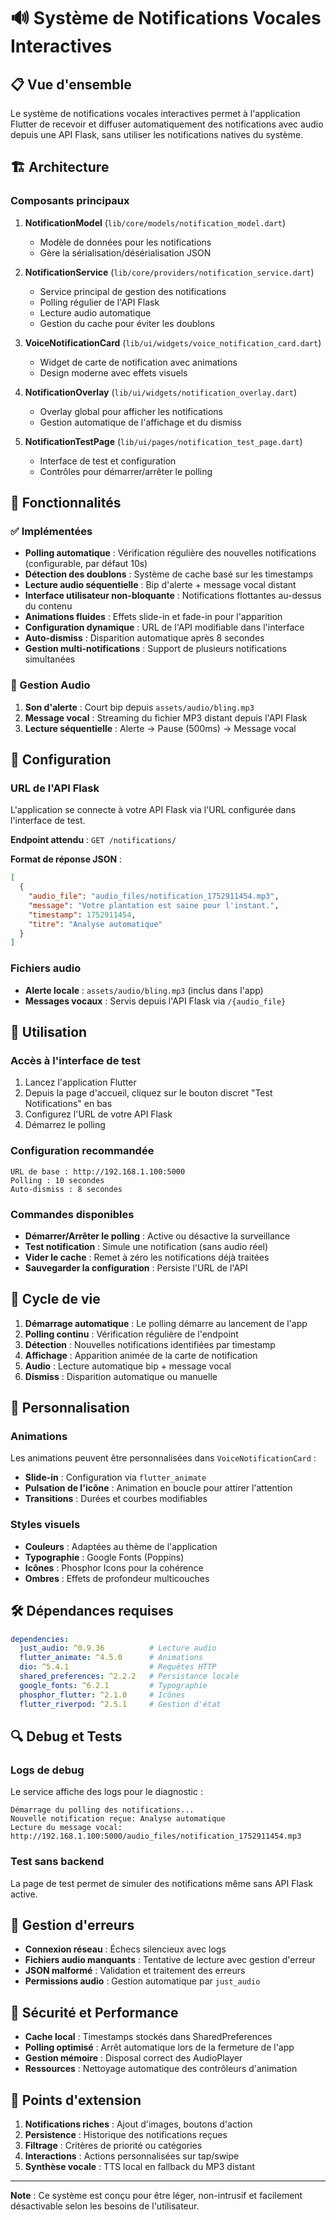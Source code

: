 # 🔊 Système de Notifications Vocales Interactives

## 📋 Vue d'ensemble

Le système de notifications vocales interactives permet à l'application Flutter de recevoir et diffuser automatiquement des notifications avec audio depuis une API Flask, sans utiliser les notifications natives du système.

## 🏗️ Architecture

### Composants principaux

1. **NotificationModel** (`lib/core/models/notification_model.dart`)
   - Modèle de données pour les notifications
   - Gère la sérialisation/désérialisation JSON

2. **NotificationService** (`lib/core/providers/notification_service.dart`)
   - Service principal de gestion des notifications
   - Polling régulier de l'API Flask
   - Lecture audio automatique
   - Gestion du cache pour éviter les doublons

3. **VoiceNotificationCard** (`lib/ui/widgets/voice_notification_card.dart`)
   - Widget de carte de notification avec animations
   - Design moderne avec effets visuels

4. **NotificationOverlay** (`lib/ui/widgets/notification_overlay.dart`)
   - Overlay global pour afficher les notifications
   - Gestion automatique de l'affichage et du dismiss

5. **NotificationTestPage** (`lib/ui/pages/notification_test_page.dart`)
   - Interface de test et configuration
   - Contrôles pour démarrer/arrêter le polling

## 🚀 Fonctionnalités

### ✅ Implémentées

- **Polling automatique** : Vérification régulière des nouvelles notifications (configurable, par défaut 10s)
- **Détection des doublons** : Système de cache basé sur les timestamps
- **Lecture audio séquentielle** : Bip d'alerte + message vocal distant
- **Interface utilisateur non-bloquante** : Notifications flottantes au-dessus du contenu
- **Animations fluides** : Effets slide-in et fade-in pour l'apparition
- **Configuration dynamique** : URL de l'API modifiable dans l'interface
- **Auto-dismiss** : Disparition automatique après 8 secondes
- **Gestion multi-notifications** : Support de plusieurs notifications simultanées

### 🎵 Gestion Audio

1. **Son d'alerte** : Court bip depuis `assets/audio/bling.mp3`
2. **Message vocal** : Streaming du fichier MP3 distant depuis l'API Flask
3. **Lecture séquentielle** : Alerte → Pause (500ms) → Message vocal

## 🔧 Configuration

### URL de l'API Flask

L'application se connecte à votre API Flask via l'URL configurée dans l'interface de test.

**Endpoint attendu** : `GET /notifications/`

**Format de réponse JSON** :
```json
[
  {
    "audio_file": "audio_files/notification_1752911454.mp3",
    "message": "Votre plantation est saine pour l'instant.",
    "timestamp": 1752911454,
    "titre": "Analyse automatique"
  }
]
```

### Fichiers audio

- **Alerte locale** : `assets/audio/bling.mp3` (inclus dans l'app)
- **Messages vocaux** : Servis depuis l'API Flask via `/{audio_file}`

## 🎯 Utilisation

### Accès à l'interface de test

1. Lancez l'application Flutter
2. Depuis la page d'accueil, cliquez sur le bouton discret "Test Notifications" en bas
3. Configurez l'URL de votre API Flask
4. Démarrez le polling

### Configuration recommandée

```
URL de base : http://192.168.1.100:5000
Polling : 10 secondes
Auto-dismiss : 8 secondes
```

### Commandes disponibles

- **Démarrer/Arrêter le polling** : Active ou désactive la surveillance
- **Test notification** : Simule une notification (sans audio réel)
- **Vider le cache** : Remet à zéro les notifications déjà traitées
- **Sauvegarder la configuration** : Persiste l'URL de l'API

## 🔄 Cycle de vie

1. **Démarrage automatique** : Le polling démarre au lancement de l'app
2. **Polling continu** : Vérification régulière de l'endpoint
3. **Détection** : Nouvelles notifications identifiées par timestamp
4. **Affichage** : Apparition animée de la carte de notification
5. **Audio** : Lecture automatique bip + message vocal
6. **Dismiss** : Disparition automatique ou manuelle

## 🎨 Personnalisation

### Animations

Les animations peuvent être personnalisées dans `VoiceNotificationCard` :
- **Slide-in** : Configuration via `flutter_animate`
- **Pulsation de l'icône** : Animation en boucle pour attirer l'attention
- **Transitions** : Durées et courbes modifiables

### Styles visuels

- **Couleurs** : Adaptées au thème de l'application
- **Typographie** : Google Fonts (Poppins)
- **Icônes** : Phosphor Icons pour la cohérence
- **Ombres** : Effets de profondeur multicouches

## 🛠️ Dépendances requises

```yaml
dependencies:
  just_audio: ^0.9.36          # Lecture audio
  flutter_animate: ^4.5.0      # Animations
  dio: ^5.4.1                  # Requêtes HTTP
  shared_preferences: ^2.2.2   # Persistance locale
  google_fonts: ^6.2.1         # Typographie
  phosphor_flutter: ^2.1.0     # Icônes
  flutter_riverpod: ^2.5.1     # Gestion d'état
```

## 🔍 Debug et Tests

### Logs de debug

Le service affiche des logs pour le diagnostic :
```
Démarrage du polling des notifications...
Nouvelle notification reçue: Analyse automatique
Lecture du message vocal: http://192.168.1.100:5000/audio_files/notification_1752911454.mp3
```

### Test sans backend

La page de test permet de simuler des notifications même sans API Flask active.

## 🚨 Gestion d'erreurs

- **Connexion réseau** : Échecs silencieux avec logs
- **Fichiers audio manquants** : Tentative de lecture avec gestion d'erreur
- **JSON malformé** : Validation et traitement des erreurs
- **Permissions audio** : Gestion automatique par `just_audio`

## 🔐 Sécurité et Performance

- **Cache local** : Timestamps stockés dans SharedPreferences
- **Polling optimisé** : Arrêt automatique lors de la fermeture de l'app
- **Gestion mémoire** : Disposal correct des AudioPlayer
- **Ressources** : Nettoyage automatique des contrôleurs d'animation

## 🎯 Points d'extension

1. **Notifications riches** : Ajout d'images, boutons d'action
2. **Persistence** : Historique des notifications reçues
3. **Filtrage** : Critères de priorité ou catégories
4. **Interactions** : Actions personnalisées sur tap/swipe
5. **Synthèse vocale** : TTS local en fallback du MP3 distant

---

**Note** : Ce système est conçu pour être léger, non-intrusif et facilement désactivable selon les besoins de l'utilisateur.
